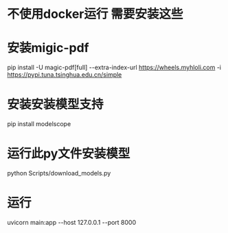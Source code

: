 # 不使用docker运行 需要安装这些
# 安装migic-pdf
pip install -U magic-pdf[full] --extra-index-url https://wheels.myhloli.com -i https://pypi.tuna.tsinghua.edu.cn/simple
# 安装安装模型支持
pip install modelscope
# 运行此py文件安装模型
python Scripts/download_models.py
# 运行
uvicorn main:app --host 127.0.0.1 --port 8000